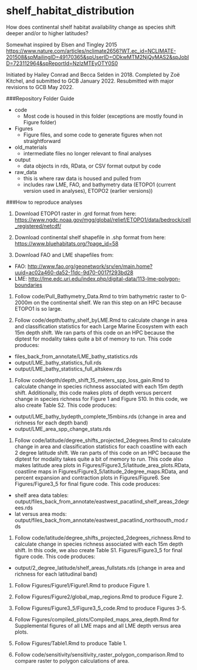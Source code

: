 # shelf_habitat_distribution
How does continental shelf habitat availability change as species shift deeper and/or to higher latitudes?

Somewhat inspired by Elsen and Tingley 2015 https://www.nature.com/articles/nclimate2656?WT.ec_id=NCLIMATE-201508&spMailingID=49170365&spUserID=ODkwMTM2NjQyMAS2&spJobID=723112964&spReportId=NzIzMTEyOTY0S0

Initiated by Hailey Conrad and Becca Selden in 2018. Completed by Zoë Kitchel, and submitted to GCB January 2022. Resubmitted with major revisions to GCB May 2022. 

###Repository Folder Guide

- code
    - Most code is housed in this folder (exceptions are mostly found in Figure folder)
- Figures
    - Figure files, and some code to generate figures when not straightforward
- old_materials
    - intermediate files no longer relevant to final analyses
- output
    - data objects in rds, RData, or CSV format output by code
- raw_data
    - this is where raw data is housed and pulled from
    - includes raw LME, FAO, and bathymetry data  (ETOPO1 (current version used in analyses), ETOPO2 (earlier versions))
    
###How to reproduce analyses
    
1. Download ETOPO1 raster in .grd format from here: https://www.ngdc.noaa.gov/mgg/global/relief/ETOPO1/data/bedrock/cell_registered/netcdf/

1. Download continental shelf shapefile in .shp format from here: https://www.bluehabitats.org/?page_id=58

1. Download FAO and LME shapefiles from:
  - FAO: http://www.fao.org/geonetwork/srv/en/main.home?uuid=ac02a460-da52-11dc-9d70-0017f293bd28
  - LME: http://lme.edc.uri.edu/index.php/digital-data/113-lme-polygon-boundaries

1. Follow code/Pull_Bathymetry_Data.Rmd to trim bathymetric raster to 0-2000m on the continental shelf. We ran this step on an HPC because ETOPO1 is so large. 

1. Follow code/depth/bathy_shelf_byLME.Rmd to calculate change in area and classification statistics for each Large Marine Ecosystem with each 15m depth shift. We ran parts of this code on an HPC because the diptest for modality takes quite a bit of memory to run. This code produces:

  - files_back_from_annotate/LME_bathy_statistics.rds
  - output/LME_bathy_statistics_full.rds
  - output/LME_bathy_statistics_full_altskew.rds
  
1. Follow code/depth/depth_shift_15_meters_spp_loss_gain.Rmd to calculate change in species richness associated with each 15m depth shift. Additionally, this code makes plots of depth versus percent change in species richness for Figure 1 and Figure S10. In this code, we also create Table S2. This code produces:

  - output/LME_bathy_bydepth_complete_15mbins.rds (change in area and richness for each depth band)
  - output/LME_area_spp_change_stats.rds
  
1. Follow code/latitude/degree_shifts_projected_2degrees.Rmd to calculate change in area and classification statistics for each coastline with each 2 degree latitude shift. We ran parts of this code on an HPC because the diptest for modality takes quite a bit of memory to run. This code also makes latitude area plots in Figures/Figure3_5/latitude_area_plots.RData, coastline maps in Figures/Figure3_5/latitude_2degree_maps.RData, and percent expansion and contraction plots in Figures/Figure6. See Figures/Figure3_5 for final figure code. This code produces:

  - shelf area data tables: output/files_back_from_annotate/eastwest_pacatlind_shelf_areas_2degrees.rds
  - lat versus area mods: output/files_back_from_annotate/eastwest_pacatlind_northsouth_mod.rds

1. Follow code/latitude/degree_shifts_projected_2degrees_richness.Rmd to calculate change in species richness associated with each 15m depth shift. In this code, we also create Table S1. Figures/Figure3_5 for final figure code. This code produces:

  - output/2_degree_latitude/shelf_areas_fullstats.rds (change in area and richness for each latitudinal band)

1. Follow Figures/Figure1/Figure1.Rmd to produce Figure 1. 

1. Follow Figures/Figure2/global_map_regions.Rmd to produce Figure 2. 

1. Follow Figures/Figure3_5/Figure3_5_code.Rmd to produce Figures 3-5.

1. Follow Figures/compiled_plots/Compiled_maps_area_depth.Rmd for Supplemental figures of all LME maps and all LME depth versus area plots. 

1. Follow Figures/Table1.Rmd to produce Table 1. 

1. Follow code/sensitivity/sensitivity_raster_polygon_comparison.Rmd to compare raster to polygon calculations of area. 
